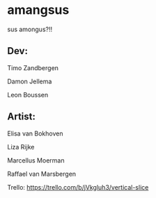 # amangsus
sus amongus?!!

## Dev:

Timo Zandbergen

Damon Jellema

Leon Boussen

## Artist:

Elisa van Bokhoven

Liza Rijke

Marcellus Moerman

Raffael van Marsbergen

Trello: https://trello.com/b/jVkgluh3/vertical-slice


